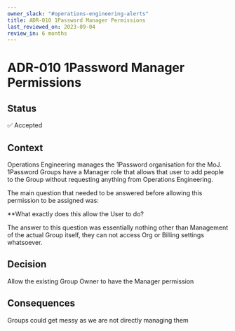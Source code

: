 ```yaml
---
owner_slack: "#operations-engineering-alerts"
title: ADR-010 1Password Manager Permissions
last_reviewed_on: 2023-09-04
review_in: 6 months
---
```


# ADR-010 1Password Manager Permissions

## Status

✅ Accepted

## Context

Operations Engineering manages the 1Password organisation for the MoJ. 1Password Groups have a Manager role that allows that user to add people to the Group without requesting anything from Operations Engineering.

The main question that needed to be answered before allowing this permission to be assigned was:

**What exactly does this allow the User to do?

The answer to this question was essentially nothing other than Management of the actual Group itself, they can not access Org or Billing settings whatsoever.

## Decision

Allow the existing Group Owner to have the Manager permission

## Consequences

Groups could get messy as we are not directly managing them
